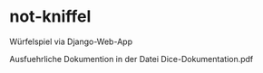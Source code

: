 # not-kniffel
Würfelspiel via Django-Web-App

Ausfuehrliche Dokumention in der Datei Dice-Dokumentation.pdf
